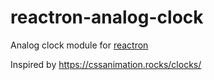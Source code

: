 # reactron-analog-clock

Analog clock module for [reactron](https://github.com/schirkan/reactron)

Inspired by https://cssanimation.rocks/clocks/